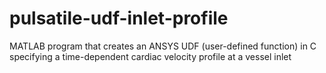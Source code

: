 # pulsatile-udf-inlet-profile
MATLAB program that creates an ANSYS UDF (user-defined function) in C specifying a time-dependent cardiac velocity profile at a vessel inlet
